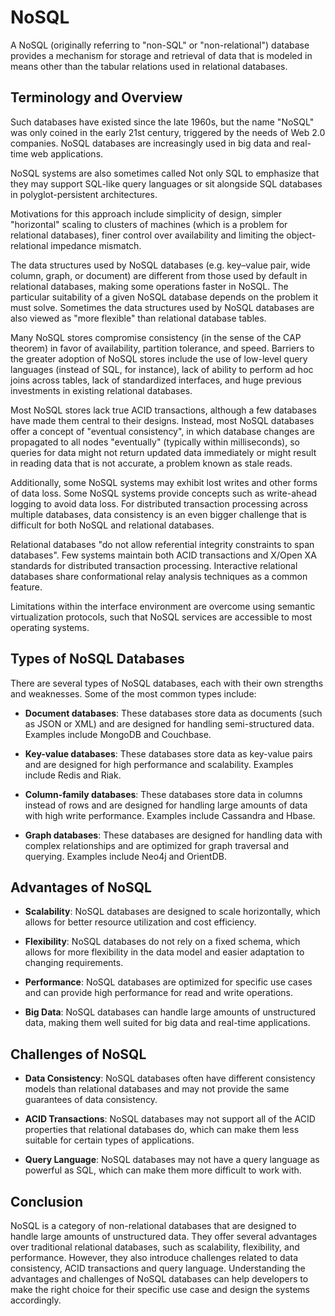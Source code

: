 # NoSQL

A NoSQL (originally referring to "non-SQL" or "non-relational") database provides a mechanism for storage and retrieval of data that is modeled in means other than the tabular relations used in relational databases. 

## Terminology and Overview
Such databases have existed since the late 1960s, but the name "NoSQL" was only coined in the early 21st century, triggered by the needs of Web 2.0 companies. NoSQL databases are increasingly used in big data and real-time web applications.

NoSQL systems are also sometimes called Not only SQL to emphasize that they may support SQL-like query languages or sit alongside SQL databases in polyglot-persistent architectures.

Motivations for this approach include simplicity of design, simpler "horizontal" scaling to clusters of machines (which is a problem for relational databases), finer control over availability and limiting the object-relational impedance mismatch.

The data structures used by NoSQL databases (e.g. key–value pair, wide column, graph, or document) are different from those used by default in relational databases, making some operations faster in NoSQL. The particular suitability of a given NoSQL database depends on the problem it must solve. Sometimes the data structures used by NoSQL databases are also viewed as "more flexible" than relational database tables.

Many NoSQL stores compromise consistency (in the sense of the CAP theorem) in favor of availability, partition tolerance, and speed. Barriers to the greater adoption of NoSQL stores include the use of low-level query languages (instead of SQL, for instance), lack of ability to perform ad hoc joins across tables, lack of standardized interfaces, and huge previous investments in existing relational databases. 

Most NoSQL stores lack true ACID transactions, although a few databases have made them central to their designs. Instead, most NoSQL databases offer a concept of "eventual consistency", in which database changes are propagated to all nodes "eventually" (typically within milliseconds), so queries for data might not return updated data immediately or might result in reading data that is not accurate, a problem known as stale reads.

Additionally, some NoSQL systems may exhibit lost writes and other forms of data loss. Some NoSQL systems provide concepts such as write-ahead logging to avoid data loss. For distributed transaction processing across multiple databases, data consistency is an even bigger challenge that is difficult for both NoSQL and relational databases. 

Relational databases "do not allow referential integrity constraints to span databases". Few systems maintain both ACID transactions and X/Open XA standards for distributed transaction processing. Interactive relational databases share conformational relay analysis techniques as a common feature. 

Limitations within the interface environment are overcome using semantic virtualization protocols, such that NoSQL services are accessible to most operating systems.


## Types of NoSQL Databases
There are several types of NoSQL databases, each with their own strengths and weaknesses. Some of the most common types include:

+ **Document databases**: These databases store data as documents (such as JSON or XML) and are designed for handling semi-structured data. Examples include MongoDB and Couchbase.

+ **Key-value databases**: These databases store data as key-value pairs and are designed for high performance and scalability. Examples include Redis and Riak.

+ **Column-family databases**: These databases store data in columns instead of rows and are designed for handling large amounts of data with high write performance. Examples include Cassandra and Hbase.

+ **Graph databases**: These databases are designed for handling data with complex relationships and are optimized for graph traversal and querying. Examples include Neo4j and OrientDB.

## Advantages of NoSQL
+ **Scalability**: NoSQL databases are designed to scale horizontally, which allows for better resource utilization and cost efficiency.

+ **Flexibility**: NoSQL databases do not rely on a fixed schema, which allows for more flexibility in the data model and easier adaptation to changing requirements.

+ **Performance**: NoSQL databases are optimized for specific use cases and can provide high performance for read and write operations.

+ **Big Data**: NoSQL databases can handle large amounts of unstructured data, making them well suited for big data and real-time applications.

## Challenges of NoSQL
+ **Data Consistency**: NoSQL databases often have different consistency models than relational databases and may not provide the same guarantees of data consistency.

+ **ACID Transactions**: NoSQL databases may not support all of the ACID properties that relational databases do, which can make them less suitable for certain types of applications.

+ **Query Language**: NoSQL databases may not have a query language as powerful as SQL, which can make them more difficult to work with.

## Conclusion
NoSQL is a category of non-relational databases that are designed to handle large amounts of unstructured data. They offer several advantages over traditional relational databases, such as scalability, flexibility, and performance. However, they also introduce challenges related to data consistency, ACID transactions and query language. Understanding the advantages and challenges of NoSQL databases can help developers to make the right choice for their specific use case and design the systems accordingly.